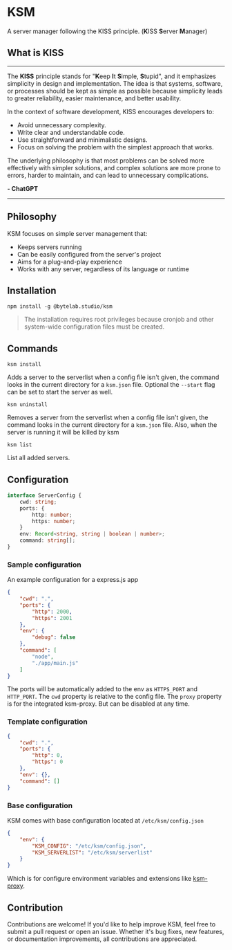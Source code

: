 # KSM

A server manager following the KISS principle.
(**K**ISS **S**erver **M**anager)

## What is KISS

-----------------

The **KISS** principle stands for "**K**eep **I**t **S**imple, **S**tupid", and it emphasizes simplicity in design and
implementation. The
idea is that systems, software, or processes should be kept as simple as possible because simplicity leads to greater
reliability, easier maintenance, and better usability.

In the context of software development, KISS encourages developers to:

- Avoid unnecessary complexity.
- Write clear and understandable code.
- Use straightforward and minimalistic designs.
- Focus on solving the problem with the simplest approach that works.

The underlying philosophy is that most problems can be solved more effectively with simpler solutions, and complex
solutions are more prone to errors, harder to maintain, and can lead to unnecessary complications.

**- ChatGPT**

-----------------

## Philosophy

KSM focuses on simple server management that:

- Keeps servers running
- Can be easily configured from the server's project
- Aims for a plug-and-play experience
- Works with any server, regardless of its language or runtime

## Installation

```shell
npm install -g @bytelab.studio/ksm
```

> The installation requires root privileges because cronjob and other system-wide configuration files must be created.

## Commands

```shell
ksm install
```

Adds a server to the serverlist when a config file isn't given, the command looks in the current directory for
a `ksm.json` file.
Optional the `--start` flag can be set to start the server as well.

```shell
ksm uninstall
```

Removes a server from the serverlist when a config file isn't given, the command looks in the current directory for
a `ksm.json` file. Also, when the server is running it will be killed by ksm

```shell
ksm list
```

List all added servers.

## Configuration

```typescript
interface ServerConfig {
    cwd: string;
    ports: {
        http: number;
        https: number;
    }
    env: Record<string, string | boolean | number>;
    command: string[];
}
```

### Sample configuration

An example configuration for a express.js app

```json
{
    "cwd": ".",
    "ports": {
        "http": 2000,
        "https": 2001
    },
    "env": {
        "debug": false
    },
    "command": [
        "node",
        "./app/main.js"
    ]
}
```

The ports will be automatically added to the env as `HTTPS_PORT` and `HTTP_PORT`.
The `cwd` property is relative to the config file.
The `proxy` property is for the integrated ksm-proxy. But can be disabled at any time.

### Template configuration

```json
{
    "cwd": ".",
    "ports": {
        "http": 0,
        "https": 0
    },
    "env": {},
    "command": []
}
```

### Base configuration

KSM comes with base configuration located at `/etc/ksm/config.json`

```json
{
    "env": {
        "KSM_CONFIG": "/etc/ksm/config.json",
        "KSM_SERVERLIST": "/etc/ksm/serverlist"
    }
}
```

Which is for configure environment variables and extensions
like [ksm-proxy](https://github.com/bytelab-studio/ksm-proxy).

## Contribution

Contributions are welcome! If you'd like to help improve KSM, feel free to submit a pull request or open an issue.
Whether it's bug fixes, new features, or documentation improvements, all contributions are appreciated.
